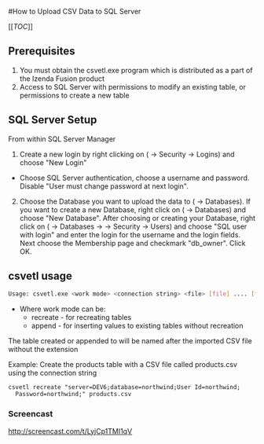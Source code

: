 #How to Upload CSV Data to SQL Server

[[_TOC_]]

## Prerequisites
1. You must obtain the csvetl.exe program which is distributed as a part of the Izenda Fusion product
2. Access to SQL Server with permissions to modify an existing table, or permissions to create a new table 

## SQL Server Setup
From within SQL Server Manager
1. Create a new login by right clicking on (<ServerName> -> Security -> Logins) and choose "New Login"
  * Choose SQL Server authentication, choose a username and password.  Disable "User must change password at next login".
2. Choose the Database you want to upload the data to (<ServerName> -> Databases).  If you want to create a new Database, right click on (<ServerName> -> Databases) and choose "New Database".  After choosing or creating your Database, right click on (<ServerName> -> Databases -> <YourDatabase> -> Security -> Users) and choose "SQL user with login" and enter the login for the username and the login fields.  Next choose the Membership page and checkmark "db_owner".  Click OK.

## csvetl usage
```bash
Usage: csvetl.exe <work mode> <connection string> <file> [file] .... [file]
```
* Where work mode can be:
  * recreate - for recreating tables
  * append - for inserting values to existing tables without recreation
 
The table created or appended to will be named after the imported CSV file without the extension

Example: Create the products table with a CSV file called products.csv using the connection string

```winbatch
csvetl recreate "server=DEV6;database=northwind;User Id=northwind;
  Password=northwind;" products.csv
```

### Screencast
http://screencast.com/t/LyjCp1TMI1qV